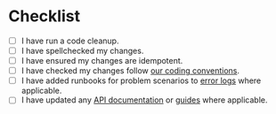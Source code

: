 # Checklist

- [ ] I have run a code cleanup.
- [ ] I have spellchecked my changes.
- [ ] I have ensured my changes are idempotent.
- [ ] I have checked my changes follow [our coding conventions](https://github.com/wealthkernel/wkpedia/blob/main/Guidelines%20and%20Standards/coding-conventions.md).
- [ ] I have added runbooks for problem scenarios to [error logs](https://github.com/wealthkernel/wkpedia/blob/main/Guidelines%20and%20Standards/coding-conventions.md#add-documentation-and-run-books) where applicable.
- [ ] I have updated any [API documentation](https://github.com/wealthkernel/Api-Documentation) or [guides](https://github.com/wealthkernel/api-documentation-guides) where applicable.
